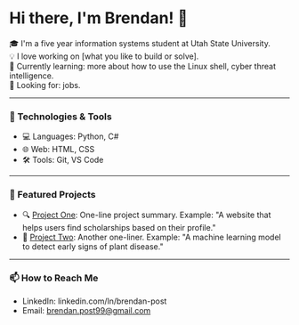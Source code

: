 # Hi there, I'm Brendan! 👋

🎓 I'm a five year information systems student at Utah State University.  
💡 I love working on [what you like to build or solve].  
🌱 Currently learning: more about how to use the Linux shell, cyber threat intelligence.  
🚀 Looking for: jobs.  

---

### 🔧 Technologies & Tools

- 💻 Languages: Python, C#
- 🌐 Web: HTML, CSS
- 🛠️ Tools: Git, VS Code

---

### 📌 Featured Projects

- 🔍 [Project One](https://github.com/yourusername/project1): One-line project summary. Example: "A website that helps users find scholarships based on their profile."
- 🧠 [Project Two](https://github.com/yourusername/project2): Another one-liner. Example: "A machine learning model to detect early signs of plant disease."

---

### 📫 How to Reach Me

- LinkedIn: linkedin.com/ln/brendan-post
- Email: brendan.post99@gmail.com
